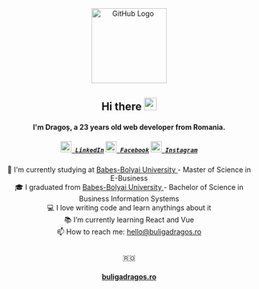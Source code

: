 <div align="center">
<img src="https://github.com/raghavk16/raghavk16/blob/master/octo.gif" alt="GitHub Logo" width="150" height="150" />


## Hi there <img src="https://media.giphy.com/media/hvRJCLFzcasrR4ia7z/giphy.gif" width="25px">
#### I'm Dragoș, a 23 years old web developer from Romania.

<h5 align="center">
  <code><a href="https://www.linkedin.com/in/buliga-dragos/" title="LinkedIn Profile"><img width="22" src="https://cdn.jsdelivr.net/npm/simple-icons@3.0.1/icons/linkedin.svg"> LinkedIn</a></code>
  <code><a href="https://www.facebook.com/BuligaDr" title="Facebook Profile"><img width="22" src="https://cdn.jsdelivr.net/npm/simple-icons@3.0.1/icons/facebook.svg"> Facebook</a></code>
  <code><a href="https://www.instagram.com/buliga.dragos/" title="Instagram Profile"><img width="22" src="https://cdn.jsdelivr.net/npm/simple-icons@3.0.1/icons/instagram.svg"> Instagram</a></code>
</h5>

 <p align="center">
  🔬 I'm currently studying at <a href="https://www.ubbcluj.ro/en/"> Babeș-Bolyai University </a> - Master of Science in E-Business
  <br>
  🎓 I graduated from <a href="https://www.ubbcluj.ro/en/"> Babeș-Bolyai University </a> - Bachelor of Science in Business Information Systems
  <br>
  💻 I love writing code and learn anythings about it
  <br>
  📚 I’m currently learning React and Vue
  <br>
  📫 How to reach me: <a href="mailto:hello@buligadragos.ro">hello@buligadragos.ro</a>
</p>
</div>

## 

<div align="center">
🇷🇴
<h4><a href='https://buligadragos.ro' target="_blank">buligadragos.ro</a><h4>
</div>
